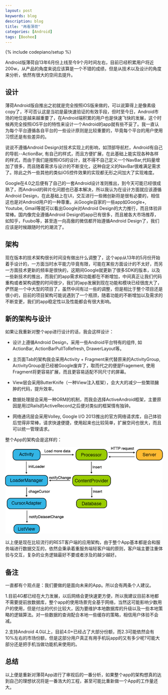 ```yaml
---
layout: post
keywords: blog
description: blog
title: "再看薄荷"
categories: [Android]
tags: [Boohee]
---
```

{% include codepiano/setup %}

Android版薄荷自13年6月份上线至今9个月时间左右，目前已经积累用户将近200w，从产品的角度来说应该算是一个不错的成绩，但是从技术以及设计的角度来分析，依然有很大的空间去提升。

## 设计

薄荷Android版自推出之初就是完全按照iOS版来做的，可以说算得上是像素级copy了，不可否认这是当初是最快速验证的有效手段，但时至今日，Android市场的地位是越来越重要了，在Android端积累的用户也是快速飞快的发展，这个时候再完全按照iOS平台的特性来设计一个Android的app就有些不妥了。我一直认为每个平台遵循各自平台的一些设计原则是比较重要的，毕竟每个平台的用户使用习惯还是有些差异的。

说说不遵循Android Design对技术实现上的影响，如顶部导航栏，Android有自己的导航--ActionBar, 有自己的样式，而且方便扩展，在此基础上能实现各种各样的样式，而由于我们是按照iOS的设计，就不得不自己定义一个NavBar,代码量增加了很多，而且随着需求与设计的不断变化，这种自定义的NavBar很难满足需求了。除此之外一些其他的类似iOS控件效果的实现都无形之间加大了实现难度。

Google在4.0之后便有了自己的一套Android设计准则推出，到今天可能已经很成熟了，而Android的碎片化问题也已基本解决，所以我认为在设计方面就应该遵循Android Design，在此基础上在UI，交互进行一些微创新将是很有必要的，相信这也是对Android用户的一种尊重。从Google自家的一些app如Google+, Youtube, Gmail等就可以看出Google对Android Design的大力推行，而且体验非常棒。国内像完全遵循Android Design的app已有很多，而且被各大市场推荐，如知乎，Fuubo等，甚至连一向高傲的微信都开始遵循Android Design了，我们应该是时候跟随时代的潮流了。

## 架构

现在版本的技术架构很长时间没有做出什么调整了，这个app从13年的5月份开始着手设计的，一方面当时水平能力毕竟有限，可能在某些方面设计的不太好，而另一方面技术更新的频率是很快的，这期间Google就更新了很多SDK的版本，以及一些新技术的推出，而我们的app需求和功能都在不断增加，中间真正让我们代码重构或者架构调整的时间很少，我们的app发展到现在功能和模块已经很庞大了，俨然是一个中大型的项目了，虽然中间有过一些的调整，但是相比于整个项目还是很小的，目前的项目架构可能说遇到了一个瓶颈，随着功能的不断增加以及需求的不断变更，我们的app稳定性以及性能都会有很大影响。

## 新的架构与设计

如果让我重新对整个app进行设计的话，我会这样设计：

* 设计上遵循Android Design，采用一些Android平台特有的组件, 如ActionBar, ActionBarPullToRefresh, DrawerLayout等。

* 主页面Tab的架构我会采用Activity + Fragment来代替原来的ActivityGroup, ActivityGroup是已经被Google废弃了，取而代之的便是Fragement, 使用Fragment将更容易扩展，而且更容易适配不同尺寸的屏幕。

* View层会采用ButterKnife（一种View注入框架），会大大的减少一些繁琐臃肿的代码，提升效率。

* 数据处理层会采用一种ORM的机制，而我会选择ActiveAndroid框架，主要原因是用过Rails的ActiveRecord之后便对类似的框架情有独钟。

* 网络通讯层会采用Volley, Google I/O 2013推出的官方网络请求库，自己体验后觉得非常棒，请求快速便捷，使用起来也比较简单，扩展空间也很大，而且可以统一管理请求。

整个App的架构会是这样的：

<img src="/image/architecture.png">

以上便是现在比较流行的REST客户端的应用架构，由于整个App基本都是会和服务端进行数据交互的，依然会秉承着重服务端轻客户端的原则，客户端主要注重体验与交互，复杂的业务逻辑最好不要或者涉及的越少越好。

## 备注

一直都有个观点是：我们要做的是面向未来的App。所以会有两条个人建议。

1.目前4G都已经在大力发展，以后网络会更快速更方便，所以我建议目前本地都不需要提前放数据库，整个app的使用场景完全基于网络，当然这可能影响少数用户的使用，但是付出的代价比较大，因为要维护本地数据库的升级以及一些本地策略的逻辑算法。对一些数据的查询配合本地一些缓存的策略，相信用户体验不会减。

2.支持Android 4.0以上，目前4.0+已经占了大部分份额，而2.3可能依然会有10%左右的市场份额，但是这部分用户真正有用手机玩app的又有多少呢?可能大部分还是把手机当做功能机来使用的。

## 总结

以上便是重新对薄荷App进行了审视后的一番分析，如果整个app的架构想真的达到自己的理想状况将是一番浩大的工程，甚至可能比重新做一个App的工作量还大。

